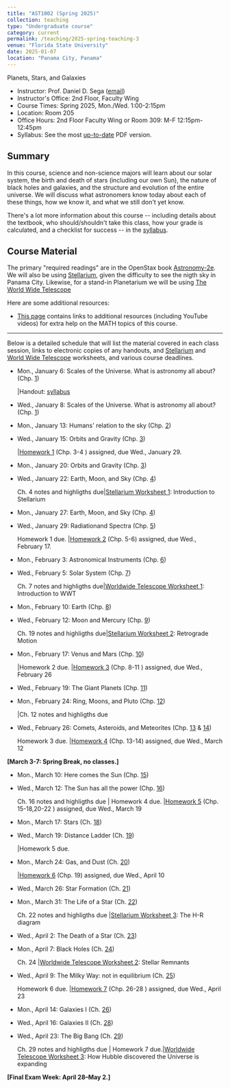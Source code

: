 ```yaml
---
title: "AST1002 (Spring 2025)"
collection: teaching
type: "Undergraduate course"
category: current
permalink: /teaching/2025-spring-teaching-3
venue: "Florida State University"
date: 2025-01-07
location: "Panama City, Panama"
---
```

Planets, Stars, and Galaxies

* Instructor:	Prof. Daniel D. Sega ([email](mailto:dsega@fsu.edu))
* Instructor's Office: 2nd Floor, Faculty Wing
* Course Times: Spring 2025, Mon./Wed. 1:00-2:15pm
* Location:	Room 205
* Office Hours:	2nd Floor Faculty Wing or Room 309: M-F 12:15pm-12:45pm
* Syllabus:	See the most [up-to-date](../files/astro.pdf) PDF version.

Summary
-----------
In this course, science and non-science majors will learn about our solar system, the birth and death of stars (including our own Sun), the nature of black holes and galaxies, and the structure and evolution of the entire universe. We will discuss what astronomers know today about each of these things, how we know it, and what we still don't yet know.

There's a lot more information about this course -- including details about the textbook, who should/shouldn't take this class, how your grade is calculated, and a checklist for success -- in the [syllabus](../files/astro.pdf).

Course Material
--------------
The primary "required readings" are in the OpenStax book [Astronomy-2e](https://openstax.org/details/books/astronomy-2e). We will also be using [Stellarium](https://stellarium.org/), given the difficulty to see the nigth sky in Panama City. Likewise, for a stand-in Planetarium we will be using [The World Wide Telescope](https://www.worldwidetelescope.org/) 

Here are some additional resources:

* [This page](https://stevencranmer.bitbucket.io/ASTR_1200_2019/math_links.html) contains links to additional resources (including YouTube videos) for extra help on the MATH topics of this course.

-------------

Below is a detailed schedule that will list the material covered in each class session, links to electronic copies of any handouts, and [Stellarium](https://stellarium-web.org/) and [World Wide Telescope](https://www.worldwidetelescope.org/) worksheets, and various course deadlines.

* Mon., January 6: Scales of the Universe. What is astronomy all about? (Chp. [1](https://openstax.org/books/astronomy-2e/pages/1-introduction))

  |Handout: [syllabus](../files/2048C.pdf)
* Wed., January 8: Scales of the Universe. What is astronomy all about? (Chp. [1](https://openstax.org/books/astronomy-2e/pages/1-introduction))
* Mon., January 13: Humans' relation to the sky (Chp. [2](https://openstax.org/books/astronomy-2e/pages/2-thinking-ahead))
* Wed., January 15: Orbits and Gravity (Chp. [3](https://openstax.org/books/astronomy-2e/pages/3-thinking-ahead))

  |[Homework 1](../files/astrohw1.pdf) (Chp. 3-4 ) assigned, due Wed., January 29.
* Mon., January 20: Orbits and Gravity (Chp. [3](https://openstax.org/books/astronomy-2e/pages/3-thinking-ahead))
* Wed., January 22: Earth, Moon, and Sky (Chp. [4](https://openstax.org/books/astronomy-2e/pages/4-thinking-ahead))
  
   Ch. 4 notes and highligths due|[Stellarium Worksheet 1](../files/Stellarium1.pdf): Introduction to Stellarium
* Mon., January 27:  Earth, Moon, and Sky (Chp. [4](https://openstax.org/books/astronomy-2e/pages/4-thinking-ahead))
* Wed., January 29: Radiationand Spectra (Chp. [5](https://openstax.org/books/astronomy-2e/pages/5-thinking-ahead))

  Homework 1 due. |[Homework 2](../files/astrohw2.pdf) (Chp. 5-6) assigned, due Wed., February 17.
* Mon., February 3: Astronomical Instruments (Chp. [6](https://openstax.org/books/astronomy-2e/pages/6-thinking-ahead))
* Wed., February 5: Solar System (Chp. [7](https://openstax.org/books/astronomy-2e/pages/7-thinking-ahead))

	Ch. 7 notes and highligths due|[Worldwide Telescope Worksheet 1](../files/wwt1.pdf): Introduction to WWT
* Mon., February 10: Earth (Chp. [8](https://openstax.org/books/astronomy-2e/pages/8-thinking-ahead))
* Wed., February 12: Moon and Mercury (Chp. [9](https://openstax.org/books/astronomy-2e/pages/9-thinking-ahead))
	
	Ch. 19 notes and highligths due|[Stellarium Worksheet 2](../files/Stellarium2.pdf): Retrograde Motion
* Mon., February 17: Venus and Mars (Chp. [10](https://openstax.org/books/astronomy-2e/pages/10-thinking-ahead))
  
  |Homework 2 due. |[Homework 3](../files/astrohw3.pdf) (Chp. 8-11 ) assigned, due Wed., February 26
* Wed., February 19: The Giant Planets (Chp. [11](https://openstax.org/books/astronomy-2e/pages/11-thinking-ahead))
* Mon., February 24: Ring, Moons, and Pluto (Chp. [12](https://openstax.org/books/astronomy-2e/pages/12-thinking-ahead))
  
  |Ch. 12 notes and highligths due
* Wed., February 26: Comets, Asteroids, and Meteorites (Chp. [13](https://openstax.org/books/astronomy-2e/pages/13-thinking-ahead) & [14](https://openstax.org/books/astronomy-2e/pages/14-thinking-ahead))

  Homework 3 due. |[Homework 4](../files/astrohw4.pdf) (Chp. 13-14) assigned, due Wed., March 12

**[March 3-7: Spring Break, no classes.]**
  
* Mon., March 10: Here comes the Sun (Chp. [15](https://openstax.org/books/astronomy-2e/pages/15-thinking-ahead))
* Wed., March 12: The Sun has all the power (Chp. [16](https://openstax.org/books/astronomy-2e/pages/16-thinking-ahead))

     Ch. 16 notes and highligths due | Homework 4 due. |[Homework 5](../files/astrohw5.pdf) (Chp. 15-18,20-22 ) assigned, due Wed., March 19
* Mon., March 17: Stars (Ch. [18](https://openstax.org/books/university-physics-volume-1/pages/18-thinking-ahead))
* Wed., March 19: Distance Ladder (Ch. [19](https://openstax.org/books/university-physics-volume-1/pages/19-thinking-ahead))

     |Homework 5 due.
* Mon., March 24: Gas, and Dust (Ch. [20](https://openstax.org/books/astronomy-2e/pages/20-thinking-ahead))
 
     |[Homework 6](../files/astrohw6.pdf) (Chp. 19) assigned, due Wed., April 10
* Wed., March 26: Star Formation  (Ch. [21](https://openstax.org/books/astronomy-2e/pages/21-thinking-ahead))
* Mon., March 31: The Life of a Star (Ch. [22](https://openstax.org/books/astronomy-2e/pages/22-thinking-ahead))

  Ch. 22 notes and highligths due |[Stellarium Worksheet 3](../files/Stellarium3.pdf): The H-R diagram
* Wed., April 2: The Death of a Star (Ch. [23](https://openstax.org/books/astronomy-2e/pages/23-thinking-ahead))

  
* Mon., April 7: Black Holes (Ch. [24](https://openstax.org/books/astronomy-2e/pages/24-thinking-ahead))

  Ch. 24 |[Worldwide Telescope Worksheet 2](../files/wwt2.pdf): Stellar Remnants
* Wed., April 9: The Milky Way: not in equilibrium (Ch. [25](https://openstax.org/books/astronomy-2e/pages/25-thinking-ahead))

	Homework 6 due. |[Homework 7](../files/astrohw7.pdf) (Chp. 26-28 ) assigned, due Wed., April 23
* Mon., April 14: Galaxies I (Ch. [26](https://openstax.org/books/astronomy-2e/pages/26-thinking-ahead))
* Wed., April 16: Galaxies II (Ch. [28](https://openstax.org/books/astronomy-2e/pages/28-thinking-ahead))
* Wed., April 23: The Big Bang (Ch. [29](https://openstax.org/books/astronomy-2e/pages/39-thinking-ahead))

   Ch. 29 notes and highligths due | Homework 7 due.|[Worldwide Telescope Worksheet 3](../files/wwt3.pdf): How Hubble discovered the Universe is expanding


**[Final Exam Week: April 28–May 2.]**
